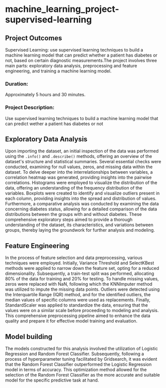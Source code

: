 # machine_learning_project-supervised-learning

## Project Outcomes
Supervised Learning: use supervised learning techniques to build a machine learning model that can predict whether a patient has diabetes or not, based on certain diagnostic measurements.The project involves three main parts: exploratory data analysis, preprocessing and feature engineering, and training a machine learning model. 
### Duration:
Approximately 5 hours and 30 minutes.
### Project Description:
Use supervised learning techniques to build a machine learning model that can predict wether a patient has diabetes or not
## Exploratory Data Analysis
Upon importing the dataset, an initial inspection of the data was performed using the `.info()` and `.describe()` methods, offering an overview of the dataset's structure and statistical summaries. Several essential checks were conducted, examining for null values, zeros, and missing data within the dataset. To delve deeper into the interrelationships between variables, a correlation heatmap was generated, providing insights into the pairwise correlations. Histograms were employed to visualize the distribution of the data, offering an understanding of the frequency distribution of the variables. Boxplots were created to identify and visualize outliers present in each column, providing insights into the spread and distribution of values. Furthermore, a comparative analysis was conducted by examining the data concerning diabetes status, allowing for a detailed comparison of the data distributions between the groups with and without diabetes. These comprehensive exploratory steps aimed to provide a thorough understanding of the dataset, its characteristics, and variations between groups, thereby laying the groundwork for further analysis and modeling.
## Feature Engineering
In the process of feature selection and data preprocessing, various techniques were employed. Initially, Variance Threshold and SelectKBest methods were applied to narrow down the feature set, opting for a reduced dimensionality. Subsequently, a train-test split was performed, allocating 80% of the data for training and 20% for testing. To handle missing values, zeros were replaced with NaN, following which the KNNImputer method was utilized to impute the missing data points. Outliers were detected using the Interquartile Range (IQR) method, and for the identified outliers, the median values of specific columns were used as replacements. Finally, StandardScaler was applied to standardize the data, ensuring that the values were on a similar scale before proceeding to modeling and analysis. This comprehensive preprocessing pipeline aimed to enhance the data quality and prepare it for effective model training and evaluation.
## Model building
The models constructed for this analysis involved the utilization of Logistic Regression and Random Forest Classifier. Subsequently, following a process of hyperparameter tuning facilitated by Gridsearch, it was evident that the Random Forest Classifier outperformed the Logistic Regression model in terms of accuracy. This optimization method allowed for the selection of the Random Forest Classifier as the more accurate and suitable model for the specific predictive task at hand.